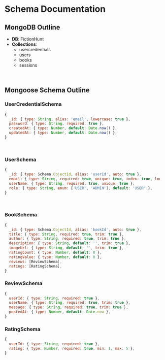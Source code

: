 # Schema Documentation

## MongoDB Outline

- **DB**: FictionHunt
- **Collections**:
    - usercredentials
    - users
    - books
    - sessions
<br>

## Mongoose Schema Outline  

### UserCredentialSchema
```javascript
{
  _id: { type: String, alias: 'email', lowercase: true },
  password: { type: String, required: true },
  createdAt: { type: Number, default: Date.now() },
  updatedAt: { type: Number, default: Date.now() },
}
```
<br>

### UserSchema
```javascript
{
  _id: { type: Schema.ObjectId, alias: 'userId', auto: true },
  email: { type: String, required: true, unique: true, index: true, lowercase: true },
  userName: { type: String, required: true, unique: true },
  role: { type: String, enum: ['USER', 'ADMIN'], default: 'USER' },
}
```
<br>

### BookSchema
```javascript
{
  _id: { type: Schema.ObjectId, alias: 'bookId', auto: true },
  title: { type: String, required: true, trim: true },
  author: { type: String, required: true, trim: true },
  description: { type: String, default: '', trim: true },
  imageUrl: { type: String, default: '', trim: true },
  ratingCount: { type: Number, default: 0 },
  ratingValue: { type: Number, default: 0 },
  reviews: [ReviewSchema],
  ratings: [RatingSchema],
}
```

### ReviewSchema
```javascript
{
  userId: { type: String, required: true },
  userName: { type: String, required: true, trim: true },
  message: { type: String, required: true, trim: true },
  postedAt: { type: Number, default: Date.now },
}
```

### RatingSchema
```javascript
{
  userId: { type: String, required: true },
  rating: { type: Number, required: true, min: 1, max: 5 },
}
```
